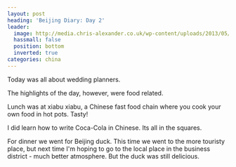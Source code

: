 ```yaml
---
layout: post
heading: 'Beijing Diary: Day 2'
leader:
  image: http://media.chris-alexander.co.uk/wp-content/uploads/2013/05/wpid-IMG_20130527_1317321.jpg
  hassmall: false
  position: bottom
  inverted: true
categories: china
---
```


Today was all about wedding planners.

The highlights of the day, however, were food related.

Lunch was at xiabu xiabu, a Chinese fast food chain where you cook your own food in hot pots. Tasty!

I did learn how to write Coca-Cola in Chinese. Its all in the squares.

<!-- Replace missing image from http://media.chris-alexander.co.uk/wp-content/uploads/2013/05/wpid-IMG_20130527_1325341.jpg -->

For dinner we went for Beijing duck. This time we went to the more touristy place, but next time I'm hoping to go to the local place in the business district - much better atmosphere. But the duck was still delicious.

<!-- Replace missing image from http://media.chris-alexander.co.uk/wp-content/uploads/2013/05/wpid-IMG_20130527_2037311.jpg -->

<!-- Replace missing image from http://media.chris-alexander.co.uk/wp-content/uploads/2013/05/wpid-IMG_20130527_2042461.jpg -->
